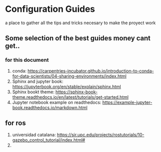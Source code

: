 # Configuration Guides
a place to gather all the tips and tricks necesary to make the proyect work

## Some selection of the best guides money cant get..
### for this document
1.  conda: https://carpentries-incubator.github.io/introduction-to-conda-for-data-scientists/04-sharing-environments/index.html
2.  Sphinx and jupyter book: https://jupyterbook.org/en/stable/explain/sphinx.html
3.  Sphinx bookt theme: https://sphinx-book-theme.readthedocs.io/en/latest/tutorials/get-started.html
4.  Jupyter notebook example on readthedocs: https://example-jupyter-book.readthedocs.io/markdown.html

## for ros
1. universidad catalana: https://sir.upc.edu/projects/rostutorials/10-gazebo_control_tutorial/index.html#
2. 